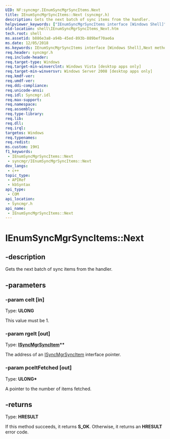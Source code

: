 ```yaml
---
UID: NF:syncmgr.IEnumSyncMgrSyncItems.Next
title: IEnumSyncMgrSyncItems::Next (syncmgr.h)
description: Gets the next batch of sync items from the handler.
helpviewer_keywords: ["IEnumSyncMgrSyncItems interface [Windows Shell]","Next method","IEnumSyncMgrSyncItems.Next","IEnumSyncMgrSyncItems::Next","Next","Next method [Windows Shell]","Next method [Windows Shell]","IEnumSyncMgrSyncItems interface","_shell_IEnumSyncMgrSyncItems_Next","shell.IEnumSyncMgrSyncItems_Next","syncmgr/IEnumSyncMgrSyncItems::Next"]
old-location: shell\IEnumSyncMgrSyncItems_Next.htm
tech.root: shell
ms.assetid: b886e3a8-a94b-45ed-893b-889bef70ae6a
ms.date: 12/05/2018
ms.keywords: IEnumSyncMgrSyncItems interface [Windows Shell],Next method, IEnumSyncMgrSyncItems.Next, IEnumSyncMgrSyncItems::Next, Next, Next method [Windows Shell], Next method [Windows Shell],IEnumSyncMgrSyncItems interface, _shell_IEnumSyncMgrSyncItems_Next, shell.IEnumSyncMgrSyncItems_Next, syncmgr/IEnumSyncMgrSyncItems::Next
req.header: syncmgr.h
req.include-header: 
req.target-type: Windows
req.target-min-winverclnt: Windows Vista [desktop apps only]
req.target-min-winversvr: Windows Server 2008 [desktop apps only]
req.kmdf-ver: 
req.umdf-ver: 
req.ddi-compliance: 
req.unicode-ansi: 
req.idl: Syncmgr.idl
req.max-support: 
req.namespace: 
req.assembly: 
req.type-library: 
req.lib: 
req.dll: 
req.irql: 
targetos: Windows
req.typenames: 
req.redist: 
ms.custom: 19H1
f1_keywords:
 - IEnumSyncMgrSyncItems::Next
 - syncmgr/IEnumSyncMgrSyncItems::Next
dev_langs:
 - c++
topic_type:
 - APIRef
 - kbSyntax
api_type:
 - COM
api_location:
 - Syncmgr.h
api_name:
 - IEnumSyncMgrSyncItems::Next
---
```


# IEnumSyncMgrSyncItems::Next


## -description

Gets the next batch of sync items from the handler.

## -parameters

### -param celt [in]

Type: <b>ULONG</b>

This value must be 1.

### -param rgelt [out]

Type: <b><a href="/windows/desktop/api/syncmgr/nn-syncmgr-isyncmgrsyncitem">ISyncMgrSyncItem</a>**</b>

The address of an <a href="/windows/desktop/api/syncmgr/nn-syncmgr-isyncmgrsyncitem">ISyncMgrSyncItem</a> interface pointer.

### -param pceltFetched [out]

Type: <b>ULONG*</b>

A pointer to the number of items fetched.

## -returns

Type: <b>HRESULT</b>

If this method succeeds, it returns <b xmlns:loc="http://microsoft.com/wdcml/l10n">S_OK</b>. Otherwise, it returns an <b xmlns:loc="http://microsoft.com/wdcml/l10n">HRESULT</b> error code.

